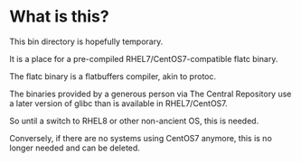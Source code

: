 # What is this?

This bin directory is hopefully temporary.

It is a place for a pre-compiled RHEL7/CentOS7-compatible flatc binary.

The flatc binary is a flatbuffers compiler, akin to protoc.

The binaries provided by a generous person via The Central Repository
use a later version of glibc than is available in RHEL7/CentOS7.

So until a switch to RHEL8 or other non-ancient OS, this is needed.

Conversely, if there are no systems using CentOS7 anymore, this is
no longer needed and can be deleted.